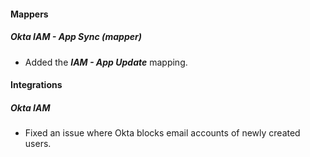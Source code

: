 
#### Mappers
##### Okta IAM - App Sync (mapper)
- Added the ***IAM - App Update*** mapping.


#### Integrations
##### Okta IAM
- Fixed an issue where Okta blocks email accounts of newly created users.

